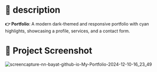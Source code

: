 # 📃 description
**👉 Portfolio**: A modern dark-themed and responsive portfolio with cyan highlights, showcasing a profile, services, and a contact form.

# 📸 Project Screenshot
![screencapture-nn-bayat-github-io-My-Portfolio-2024-12-10-16_23_49](https://github.com/user-attachments/assets/180d613e-36ac-45be-951b-5cf571a939b7)
